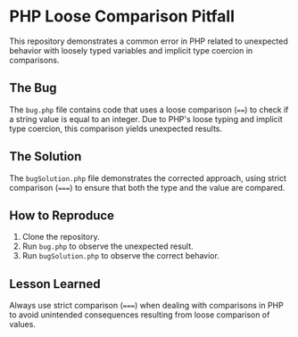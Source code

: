 # PHP Loose Comparison Pitfall
This repository demonstrates a common error in PHP related to unexpected behavior with loosely typed variables and implicit type coercion in comparisons.

## The Bug
The `bug.php` file contains code that uses a loose comparison (`==`) to check if a string value is equal to an integer. Due to PHP's loose typing and implicit type coercion, this comparison yields unexpected results.

## The Solution
The `bugSolution.php` file demonstrates the corrected approach, using strict comparison (`===`) to ensure that both the type and the value are compared.

## How to Reproduce
1. Clone the repository.
2. Run `bug.php` to observe the unexpected result.
3. Run `bugSolution.php` to observe the correct behavior.

## Lesson Learned
Always use strict comparison (`===`) when dealing with comparisons in PHP to avoid unintended consequences resulting from loose comparison of values.